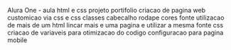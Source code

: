 Alura One - aula html e css
projeto portifolio
criacao de pagina web
customicao via css e css
  classes
  cabecalho
  rodape
  cores
  fonte
utilizacao de mais de um html
lincar mais e uma pagina e utilizar a mesma fonte css
criacao de variaveis para otimizacao do codigo
configuracao para pagina mobile 